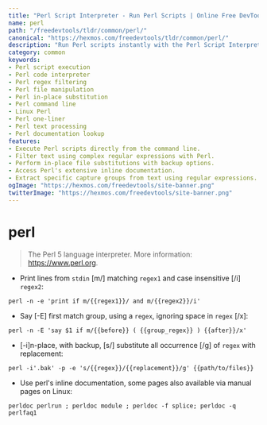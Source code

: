 ```yaml
---
title: "Perl Script Interpreter - Run Perl Scripts | Online Free DevTools by Hexmos"
name: perl
path: "/freedevtools/tldr/common/perl/"
canonical: "https://hexmos.com/freedevtools/tldr/common/perl/"
description: "Run Perl scripts instantly with the Perl Script Interpreter. Execute commands, filter text, and manipulate files using the Perl language. Free online tool, no registration required."
category: common
keywords:
- Perl script execution
- Perl code interpreter
- Perl regex filtering
- Perl file manipulation
- Perl in-place substitution
- Perl command line
- Linux Perl
- Perl one-liner
- Perl text processing
- Perl documentation lookup
features:
- Execute Perl scripts directly from the command line.
- Filter text using complex regular expressions with Perl.
- Perform in-place file substitutions with backup options.
- Access Perl's extensive inline documentation.
- Extract specific capture groups from text using regular expressions.
ogImage: "https://hexmos.com/freedevtools/site-banner.png"
twitterImage: "https://hexmos.com/freedevtools/site-banner.png"
---
```


# perl

> The Perl 5 language interpreter.
> More information: <https://www.perl.org>.

- Print lines from `stdin` [m/] matching `regex1` and case insensitive [/i] `regex2`:

`perl -n -e 'print if m/{{regex1}}/ and m/{{regex2}}/i'`

- Say [-E] first match group, using a `regex`, ignoring space in `regex` [/x]:

`perl -n -E 'say $1 if m/{{before}} ( {{group_regex}} ) {{after}}/x'`

- [-i]n-place, with backup, [s/] substitute all occurrence [/g] of `regex` with replacement:

`perl -i'.bak' -p -e 's/{{regex}}/{{replacement}}/g' {{path/to/files}}`

- Use perl's inline documentation, some pages also available via manual pages on Linux:

`perldoc perlrun ; perldoc module ; perldoc -f splice; perldoc -q perlfaq1`
